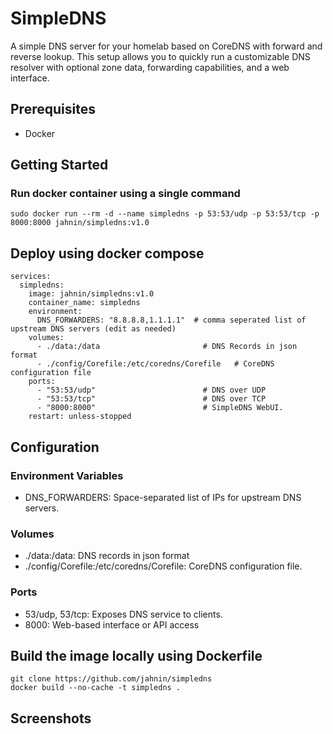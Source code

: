 # SimpleDNS
A simple DNS server for your homelab based on CoreDNS with forward and reverse lookup. 
This setup allows you to quickly run a customizable DNS resolver with optional zone data, forwarding capabilities, and a web interface.

## Prerequisites
- Docker

## Getting Started
### Run docker container using a single command
```
sudo docker run --rm -d --name simpledns -p 53:53/udp -p 53:53/tcp -p 8000:8000 jahnin/simpledns:v1.0
```

## Deploy using docker compose
```
services:
  simpledns:
    image: jahnin/simpledns:v1.0
    container_name: simpledns
    environment:
      DNS_FORWARDERS: "8.8.8.8,1.1.1.1"  # comma seperated list of upstream DNS servers (edit as needed)
    volumes:
      - ./data:/data                       # DNS Records in json format
      - ./config/Corefile:/etc/coredns/Corefile   # CoreDNS configuration file
    ports:
      - "53:53/udp"                        # DNS over UDP
      - "53:53/tcp"                        # DNS over TCP
      - "8000:8000"                        # SimpleDNS WebUI. 
    restart: unless-stopped
```

## Configuration
### Environment Variables
- DNS_FORWARDERS: Space-separated list of IPs for upstream DNS servers.

### Volumes
- ./data:/data: DNS records in json format
- ./config/Corefile:/etc/coredns/Corefile: CoreDNS configuration file.

### Ports
- 53/udp, 53/tcp: Exposes DNS service to clients.
- 8000: Web-based interface or API access

## Build the image locally using Dockerfile
```
git clone https://github.com/jahnin/simpledns
docker build --no-cache -t simpledns .
```

## Screenshots
